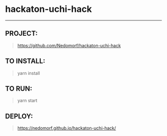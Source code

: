 # hackaton-uchi-hack

------------------

## PROJECT:
> https://github.com/Nedomorf/hackaton-uchi-hack

## TO INSTALL:
> yarn install

## TO RUN:
> yarn start

## DEPLOY:
> https://nedomorf.github.io/hackaton-uchi-hack/
